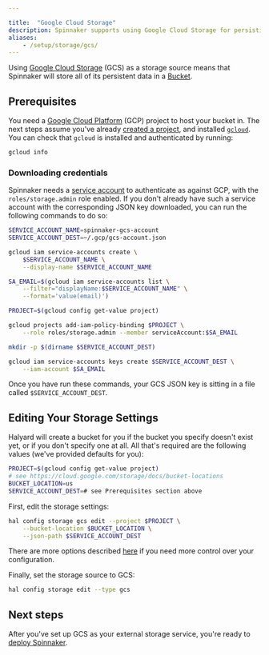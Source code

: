 ```yaml
---

title:  "Google Cloud Storage"
description: Spinnaker supports using Google Cloud Storage for persisting your Application settings and configured Pipelines.
aliases: 
    - /setup/storage/gcs/
---
```




Using [Google Cloud Storage](https://cloud.google.com/storage/)
(GCS) as a storage source means that Spinnaker will store all of its persistent
data in a [Bucket](https://cloud.google.com/storage/docs/json_api/v1/buckets).

## Prerequisites

You need a [Google Cloud Platform](https://cloud.google.com/)
(GCP) project to host your bucket in. The next steps assume you've already
[created a project](https://cloud.google.com/resource-manager/docs/creating-managing-projects),
and installed [`gcloud`](https://cloud.google.com/sdk/downloads).
You can check that `gcloud` is installed and authenticated by running:

```bash
gcloud info
```

### Downloading credentials

Spinnaker needs a [service
account](https://cloud.google.com/compute/docs/access/service-accounts)
to authenticate as against GCP, with the `roles/storage.admin` role enabled. If
you don't already have such a service account with the corresponding JSON key
downloaded, you can run the following commands to do so:

```bash
SERVICE_ACCOUNT_NAME=spinnaker-gcs-account
SERVICE_ACCOUNT_DEST=~/.gcp/gcs-account.json

gcloud iam service-accounts create \
    $SERVICE_ACCOUNT_NAME \
    --display-name $SERVICE_ACCOUNT_NAME

SA_EMAIL=$(gcloud iam service-accounts list \
    --filter="displayName:$SERVICE_ACCOUNT_NAME" \
    --format='value(email)')

PROJECT=$(gcloud config get-value project)

gcloud projects add-iam-policy-binding $PROJECT \
    --role roles/storage.admin --member serviceAccount:$SA_EMAIL

mkdir -p $(dirname $SERVICE_ACCOUNT_DEST)

gcloud iam service-accounts keys create $SERVICE_ACCOUNT_DEST \
    --iam-account $SA_EMAIL
```

Once you have run these commands, your GCS JSON key is sitting in a file
called `$SERVICE_ACCOUNT_DEST`.

## Editing Your Storage Settings

Halyard will create a bucket for you if the bucket you specify doesn't exist
yet, or if you don't specify one at all. All that's required are the following
values (we've provided defaults for you):

```bash
PROJECT=$(gcloud config get-value project)
# see https://cloud.google.com/storage/docs/bucket-locations
BUCKET_LOCATION=us
SERVICE_ACCOUNT_DEST=# see Prerequisites section above
```

First, edit the storage settings:

```bash
hal config storage gcs edit --project $PROJECT \
    --bucket-location $BUCKET_LOCATION \
    --json-path $SERVICE_ACCOUNT_DEST
```

There are more options described
[here](/docs/reference/halyard/commands#hal-config-storage-gcs-edit)
if you need more control over your configuration.

Finally, set the storage source to GCS:

```bash
hal config storage edit --type gcs
```

## Next steps

After you've set up GCS as your external storage service, you're ready to
[deploy Spinnaker](/docs/setup/install/deploy/).
